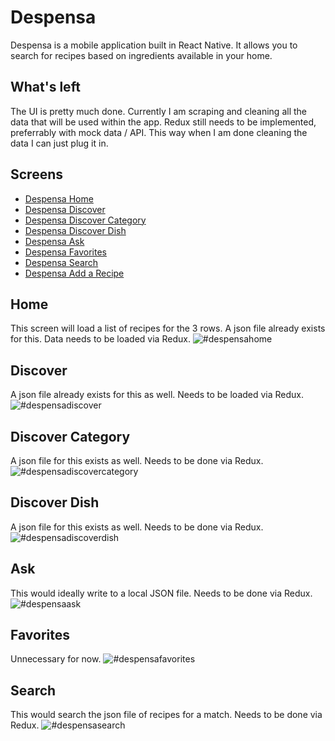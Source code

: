 # Despensa

Despensa is a mobile application built in React Native. It allows you to search for recipes based on ingredients available in your home.

## What's left
The UI is pretty much done. Currently I am scraping and cleaning all the data that will be used within the app. Redux still needs to be implemented, preferrably with mock data / API. This way when I am done cleaning the data I can just plug it in.

## Screens
* [Despensa Home](#despensahome)
* [Despensa Discover](#despensadiscover)
* [Despensa Discover Category](#despensadiscovercategory)
* [Despensa Discover Dish](#despensadiscoverdish)
* [Despensa Ask](#despensaask)
* [Despensa Favorites](#despensafavorites)
* [Despensa Search](#despensasearch)
* [Despensa Add a Recipe](#despensaaddarecipe)


## <a name="despensahome"></a>Home
This screen will load a list of recipes for the 3 rows. A json file already exists for this. Data needs to be loaded via Redux.
![#despensahome](https://github.com/Arieg419/despensa/blob/master/assets/Despensa_Home.png)

## <a name="despensadiscover"></a>Discover
A json file already exists for this as well. Needs to be loaded via Redux.
![#despensadiscover](https://github.com/Arieg419/despensa/blob/master/assets/Despensa_Discover.png)

## <a name="despensadiscovercategory"></a>Discover Category
A json file for this exists as well. Needs to be done via Redux.
![#despensadiscovercategory](https://github.com/Arieg419/despensa/blob/master/assets/Despensa_Discover_Category.png)

## <a name="despensadiscoverdish"></a>Discover Dish
A json file for this exists as well. Needs to be done via Redux.
![#despensadiscoverdish](https://github.com/Arieg419/despensa/blob/master/assets/Despensa_Discover_Dish.png)

## <a name="despensaask"></a>Ask
This would ideally write to a local JSON file. Needs to be done via Redux.
![#despensaask](https://github.com/Arieg419/despensa/blob/master/assets/Despensa_Add_A_Recipe.png)

## <a name="despensafavorites"></a>Favorites
Unnecessary for now.
![#despensafavorites](https://github.com/Arieg419/despensa/blob/master/assets/Despensa_Favorites.png)

## <a name="despensasearch"></a>Search
This would search the json file of recipes for a match. Needs to be done via Redux.
![#despensasearch](https://github.com/Arieg419/despensa/blob/master/assets/Despensa_Search.png)
